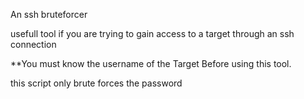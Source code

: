 An ssh bruteforcer

usefull tool if you are trying to gain access to a target through an ssh connection

**You must know the username of the Target Before using this tool.

this script only brute forces the password